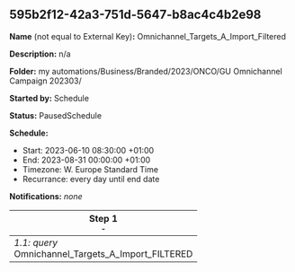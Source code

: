 ## 595b2f12-42a3-751d-5647-b8ac4c4b2e98

**Name** (not equal to External Key)**:** Omnichannel_Targets_A_Import_Filtered

**Description:** n/a

**Folder:** my automations/Business/Branded/2023/ONCO/GU Omnichannel Campaign 202303/

**Started by:** Schedule

**Status:** PausedSchedule

**Schedule:**

* Start: 2023-06-10 08:30:00 +01:00
* End: 2023-08-31 00:00:00 +01:00
* Timezone: W. Europe Standard Time
* Recurrance: every day until end date

**Notifications:** _none_


| Step 1<br>_<small>-</small>_ |
| --- |
| _1.1: query_<br>Omnichannel_Targets_A_Import_FILTERED |
